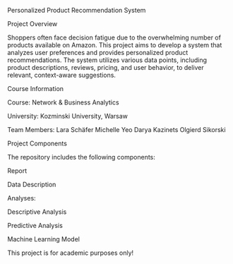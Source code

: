 Personalized Product Recommendation System

Project Overview

Shoppers often face decision fatigue due to the overwhelming number of products available on Amazon. This project aims to develop a system that analyzes user preferences and provides personalized product recommendations. The system utilizes various data points, including product descriptions, reviews, pricing, and user behavior, to deliver relevant, context-aware suggestions.

 Course Information
 
Course: Network & Business Analytics

   University: Kozminski University, Warsaw
   
   Team Members:
        Lara Schäfer
        Michelle Yeo
        Darya Kazinets
        Olgierd Sikorski

Project Components

The repository includes the following components:

  Report
  
  Data Description
  
  Analyses:
  
   Descriptive Analysis 
   
   Predictive Analysis 
   
   Machine Learning Model 

 
 This project is for academic purposes only!
